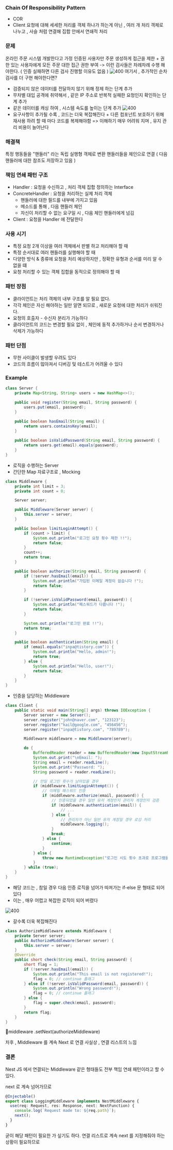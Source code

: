 ### Chain Of Responsibility Pattern
- COR
- Client 요청에 대해 세세한 처리를 객체 하나가 하는게 아닌 ,
여러 개 처리 객체로 나누고 , 사슬 처럼 연결해 집합 안에서 연쇄적 처리

### 문제

온라인 주문 시스템 개발한다고 가정
인증된 사용자만 주문 생성하게 접근을 제한 + 권한 있는 사용자에게 모든 주문 대한 접근 권한 부여
	-> 이런 검사들은 차례차례 수행 해야한다. ( 인증 실패하면 다른 검사 진행할 이유도 없음 )
![400](https://i.imgur.com/JHubSd3.png)
여기서 , 추가적인 순차 검사를 더 구현 해야한다면?
- 검증되지 않은 데이터를 전달하지 않기 위해  정제 하는 단계 추가
- 무차별 대입 공격에 취약해서 , 같은 IP 주소로 반복적 실패한 요청인지 확인하는 단계 추가
- 같은 데이터를 캐싱 하여 , 시스템 속도를 높이는 단계 추가
![400](https://i.imgur.com/TdIUPgA.png)
- 요구사항이 추가될 수록 , 코드는 더욱 복잡해진다
		+ 다른 컴포넌트 보호하기 위해 재사용 하려 할 때 마다 코드를 복제해야함
=> 이해하기 매우 어려워 지며 , 유지 관리 비용이 늘어난다

### 해결책

특정 행동들을 "핸들러" 라는 독립 실행형 객체로 변환
핸들러들을 체인으로 연결
( 다음 핸들러에 대한 참조도 저장하고 있음 )

### 책임 연쇄 패턴 구조

- Handler : 요청을 수신하고 , 처리 객체 집합 정의하는 Interface
- ConcreteHandler : 요청을 처리하는 실제 처리 객체
	- 핸들러에 대한 필드를 내부에 가지고 있음
	- 메소드를 통해 , 다음 핸들러 체인
	- 자신이 처리할 수 없는 요구일 시 , 다음 체인 핸들러에게 넘김
- Client : 요청을 Handler 에 전달한다

### 사용 시기

- 특정 요청 2개 이상을 여러 객체에서 판별 하고 처리해야 할 때
- 특정 순서대로 여러 핸들러를 실행해야 할 때
- 다양한 방식 & 종류에 요청을 처리 예상하지만 , 정확한 유형과 순서를 미리 알 수 없을 떄
- 요청 처리할 수 있는 객체 집합을 동적으로 정의해야 할 때

### 패턴 장점

- 클라이언트는 처리 객체의 내부 구조를 알 필요 없다.
- 각각 체인은 자신 해야하는 일만 알면 되므로 , 새로운 요청에 대한 처리가 쉬워진다.
- 요청의 호출자 - 수신자 분리가 가능하다
- 클라이언트의 코드는 변경할 필요 없이 , 체인에 동적 추가하거나 순서 변경하거나 삭제가 가능하다

### 패턴 단점

- 무한 사이클이 발생할 우려도 있다
- 코드의 흐름이 많아져서 디버깅 및 테스트가 어려울 수 있다

### Example

```java
class Server {
    private Map<String, String> users = new HashMap<>();

    public void register(String email, String password) {
        users.put(email, password);
    }

    public boolean hasEmail(String email) {
        return users.containsKey(email);
    }
    
    public boolean isValidPassword(String email, String password) {
        return users.get(email).equals(password);
    }
}
```

- 로직을 수행하는 Server
- 간단한 Map 자료구조로 , Mocking

```java
class Middleware {
    private int limit = 3;
    private int count = 0;

    Server server;

    public Middleware(Server server) {
        this.server = server;
    }

    public boolean limitLoginAttempt() {
        if (count > limit) {
            System.out.println("로그인 요청 횟수 제한 !!");
            return false;
        }
        count++;
        return true;
    }

    public boolean authorize(String email, String password) {
        if (!server.hasEmail(email)) {
            System.out.println("가입된 이메일 계정이 없습니다 !");
            return false;
        }

        if (!server.isValidPassword(email, password)) {
            System.out.println("패스워드가 다릅니다 !");
            return false;
        }

        System.out.println("로그인 완료 !!");
        return true;
    }

    public boolean authentication(String email) {
        if (email.equals("inpa@tistory.com")) {
            System.out.println("Hello, admin!");
            return true;
        } else {
            System.out.println("Hello, user!");
            return false;
        }
    }
}
```

- 인증을 담당하는 Middleware

```java
class Client {
    public static void main(String[] args) throws IOException {
        Server server = new Server();
        server.register("john@naver.com", "123123");
        server.register("kail@google.com", "456456");
        server.register("inpa@tistory.com", "789789");

        Middleware middleware = new Middleware(server);

        do {
            BufferedReader reader = new BufferedReader(new InputStreamReader(System.in));
            System.out.print("\nEmail: ");
            String email = reader.readLine();
            System.out.print("Password: ");
            String password = reader.readLine();

            // 만일 로그인 횟수가 남아있을 경우
            if (middleware.limitLoginAttempt()) {
                // 이메일 패스워드 인증
                if (middleware.authorize(email, password)) {
                    // 인증되었을 경우 일반 유저 계정인지 관리자 계정인지 검증
                    if (middleware.authentication(email)) {
                        // ...
                    } else {
                        // 관리자가 아닌 일반 유저 계정일 경우 로깅 처리
                        middleware.logging();
                    }
                    break;
                } else {
                    continue;
                }
            } else {
                throw new RuntimeException("로그인 시도 횟수 초과로 프로그램을 종료합니다");
            }
        } while (true);
    }
}
```


- 해당 코드는 , 참일 경우 다음 인증 로직을 넘어가 따져가는 if-else 문 형태로 되어 있다
- 이는 , 매우 어렵고 복잡한 로직이 되어 버렸다

![400](https://i.imgur.com/KXMF4gg.png)

- 갈수록 더욱 복잡해진다

```java
class AuthorizeMiddleware extends Middleware {
    private Server server;
    public AuthorizeMiddleware(Server server) {
        this.server = server;
    }
    @Override
    public short check(String email, String password) {
        short flag = 1;
        if (!server.hasEmail(email)) {
            System.out.println("This email is not registered!");
            flag = 0; // continue 플래그
        } else if (!server.isValidPassword(email, password)) {
            System.out.println("Wrong password!");
            flag = 0; // continue 플래그
        } else {
            flag = super.check(email, password);
        }
        return flag;
    }
}
```

middleware
		.setNext(authorizeMiddleware)

차후 , Middleware 를 계속 Next 로 연결
사실상 , 연결 리스트의 느낌

### 결론 

Nest JS 에서 연결되는 Middleware 같은 형태들도 전부 책임 연쇄 패턴이라고 할 수 있다.

next 로 계속 넘어가므로
```typescript
@Injectable()
export class LoggingMiddleware implements NestMiddleware {
  use(req: Request, res: Response, next: NextFunction) {
    console.log(`Request made to: ${req.path}`);
    next();
  }
}
```

굳이 해당 패턴이 필요한 가 싶기도 하다.
연결 리스트로 계속 next 를 지정해줘야 하는 상황이 필요하므로